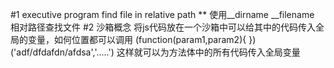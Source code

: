 #1  executive program find file in relative path
  ** 使用__dirname  __filename  相对路径查找文件
#2 沙箱概念 
  将js代码放在一个沙箱中可以给其中的代码传入全局的变量，如何位置都可以调用
   (function(param1,param2){
   })('adf/dfdafdn/afdsa','.....') 这样就可以为方法体中的所有代码传入全局变量
   
   
  